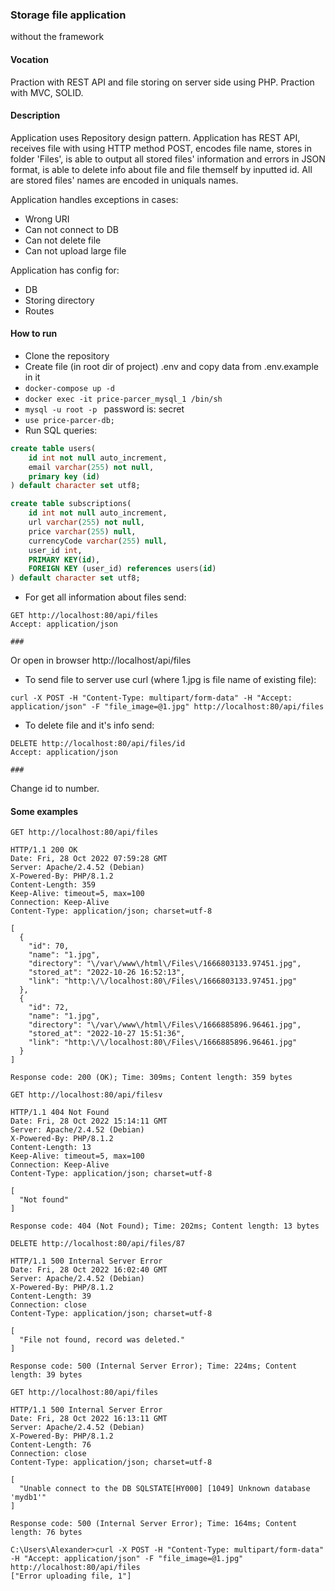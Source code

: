 ### Storage file application
without the framework
#### Vocation
Praction with REST API and file storing on server side using PHP. Praction with MVC, SOLID.
#### Description
Application uses Repository design pattern. Application has REST API, receives file with using HTTP method POST, 
encodes file name, stores in folder 'Files', is able to output all stored files' information and errors in JSON
format, is able to delete info about file and file themself by inputted id. All are stored files' names are 
encoded in uniquals names.

Application handles exceptions in cases:
* Wrong URI
* Can not connect to DB
* Can not delete file
* Can not upload large file

Application has config for:
* DB
* Storing directory
* Routes
#### How to run
* Clone the repository 
* Create file (in root dir of project) .env and copy data from .env.example in it
* ```docker-compose up -d```
* ```docker exec -it price-parcer_mysql_1 /bin/sh```
* ```mysql -u root -p ``` password is: secret
* ```use price-parcer-db;```
* Run SQL queries:
```sql
create table users(
    id int not null auto_increment,
    email varchar(255) not null,
    primary key (id)
) default character set utf8;

```
```sql
create table subscriptions(
    id int not null auto_increment,
    url varchar(255) not null,
    price varchar(255) null,
    currencyCode varchar(255) null,
    user_id int,
    PRIMARY KEY(id),
    FOREIGN KEY (user_id) references users(id)
) default character set utf8;

```
* For get all information about files send:
```http request
GET http://localhost:80/api/files
Accept: application/json

###
```
Or open in browser http://localhost/api/files
* To send file to server use curl (where 1.jpg is file name of existing file):
```
curl -X POST -H "Content-Type: multipart/form-data" -H "Accept: application/json" -F "file_image=@1.jpg" http://localhost:80/api/files
```
* To delete file and it's info send:
```http request
DELETE http://localhost:80/api/files/id
Accept: application/json

###
```
Change id to number.

#### Some examples
```http request
GET http://localhost:80/api/files

HTTP/1.1 200 OK
Date: Fri, 28 Oct 2022 07:59:28 GMT
Server: Apache/2.4.52 (Debian)
X-Powered-By: PHP/8.1.2
Content-Length: 359
Keep-Alive: timeout=5, max=100
Connection: Keep-Alive
Content-Type: application/json; charset=utf-8

[
  {
    "id": 70,
    "name": "1.jpg",
    "directory": "\/var\/www\/html\/Files\/1666803133.97451.jpg",
    "stored_at": "2022-10-26 16:52:13",
    "link": "http:\/\/localhost:80\/Files\/1666803133.97451.jpg"
  },
  {
    "id": 72,
    "name": "1.jpg",
    "directory": "\/var\/www\/html\/Files\/1666885896.96461.jpg",
    "stored_at": "2022-10-27 15:51:36",
    "link": "http:\/\/localhost:80\/Files\/1666885896.96461.jpg"
  }
]

Response code: 200 (OK); Time: 309ms; Content length: 359 bytes
```
```http request
GET http://localhost:80/api/filesv

HTTP/1.1 404 Not Found
Date: Fri, 28 Oct 2022 15:14:11 GMT
Server: Apache/2.4.52 (Debian)
X-Powered-By: PHP/8.1.2
Content-Length: 13
Keep-Alive: timeout=5, max=100
Connection: Keep-Alive
Content-Type: application/json; charset=utf-8

[
  "Not found"
]

Response code: 404 (Not Found); Time: 202ms; Content length: 13 bytes
```
```http request
DELETE http://localhost:80/api/files/87

HTTP/1.1 500 Internal Server Error
Date: Fri, 28 Oct 2022 16:02:40 GMT
Server: Apache/2.4.52 (Debian)
X-Powered-By: PHP/8.1.2
Content-Length: 39
Connection: close
Content-Type: application/json; charset=utf-8

[
  "File not found, record was deleted."
]

Response code: 500 (Internal Server Error); Time: 224ms; Content length: 39 bytes
```
```http request
GET http://localhost:80/api/files

HTTP/1.1 500 Internal Server Error
Date: Fri, 28 Oct 2022 16:13:11 GMT
Server: Apache/2.4.52 (Debian)
X-Powered-By: PHP/8.1.2
Content-Length: 76
Connection: close
Content-Type: application/json; charset=utf-8

[
  "Unable connect to the DB SQLSTATE[HY000] [1049] Unknown database 'mydb1'"
]

Response code: 500 (Internal Server Error); Time: 164ms; Content length: 76 bytes
```
```http request
C:\Users\Alexander>curl -X POST -H "Content-Type: multipart/form-data" -H "Accept: application/json" -F "file_image=@1.jpg" http://localhost:80/api/files
["Error uploading file, 1"]
```



